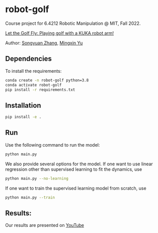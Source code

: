 # robot-golf

Course project for 6.4212 Robotic Manipulation @ MIT, Fall 2022.

[Let the Golf Fly: Playing golf with a KUKA robot arm!](docs/6.4212%20Report%20-%20Let%20the%20Golf%20Fly.pdf)

Author: [Songyuan Zhang](https://syzhang092218-source.github.io), [Mingxin Yu](https://mingxiny.github.io/)

## Dependencies

To install the requirements:

```bash
conda create -n robot-golf python=3.8
conda activate robot-golf
pip install -r requirements.txt
```

## Installation
```bash
pip install -e .
```

## Run
Use the following command to run the model:
```bash
python main.py
```

We also provide several options for the model. If one want to use linear regression other than supervised learning to fit the dynamics, use
```bash
python main.py --no-learning
```

If one want to train the supervised learning model from scratch, use
```bash
python main.py --train
```

## Results:
Our results are presented on [YouTube](https://youtu.be/MeRavb_BTiU)
